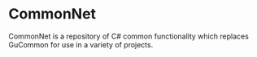 # CommonNet
CommonNet is a repository of C# common functionality which replaces GuCommon for use in a variety of projects.
